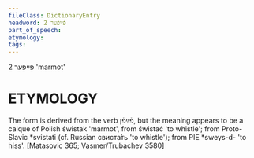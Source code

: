 ```yaml
---
fileClass: DictionaryEntry
headword: פֿײַפֿער 2
part_of_speech: 
etymology: 
tags: 
---
```

פֿײַפֿער 2
'marmot'

ETYMOLOGY
===========
The form is derived from the verb פֿײַפֿן, but the meaning appears to be a calque of Polish świstak 'marmot', from świstać 'to whistle'; from Proto-Slavic *svistati (cf. Russian свиста́ть 'to whistle'); from PIE *sweys-d- 'to hiss'.
[Matasovic 365; Vasmer/Trubachev 3580]
